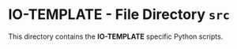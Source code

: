 # IO-TEMPLATE - File Directory **`src`**

This directory contains the **IO-TEMPLATE** specific Python scripts.
